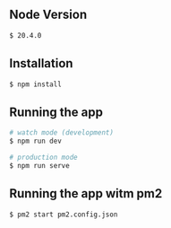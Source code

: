 ## Node Version

```bash
$ 20.4.0
```

## Installation

```bash
$ npm install
```

## Running the app

```bash
# watch mode (development)
$ npm run dev

# production mode
$ npm run serve
```

## Running the app witm pm2

```bash
$ pm2 start pm2.config.json
```
<br>

